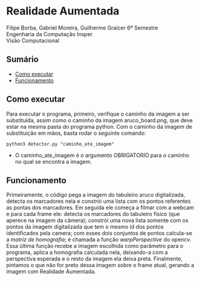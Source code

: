 # Realidade Aumentada
Filipe Borba, Gabriel Moreira, Guilherme Graicer
6º Semestre<br>
Engenharia da Computação Insper<br>
Visão Computacional<br>

## Sumário

- [Como executar](#comoexecutar)
- [Funcionamento](#funcionamento)

## Como executar

Para executar o programa, primeiro, verifique o caminho da imagem a ser substituída, assim como o caminho da imagem aruco_board.png, que deve estar na mesma pasta do programa python.
Com o caminho da imagem de substituição em mãos, basta rodar o seguinte comando:

`python3 detector.py "caminho_ate_imagem"`

- O caminho_ate_imagem é o argumento OBRIGATORIO para o caminho no qual se encontra a imagem.

## Funcionamento

  Primeiramente, o código pega a imagem do tabuleiro aruco digitalizada, detecta os marcadores nela e constrói uma lista com os pontos referentes as pontas dos marcadores. Em seguida ele começa a filmar com a webcam e para cada frame ele: detecta os marcadores do tabuleiro físico (que aperece na imagem da câmera); constrói uma nova lista somente com os pontos da imagem digitalizada que tem o mesmo id dos pontos identificados pela camera; com esses dois conjuntos de pontos calcula-se a *matriz de homografia*; é chamada a função *warpPerspective* do opencv. Essa última função recebe a imagem escolhida como parâmetro para o programa, aplica a homografia calculada nela, deixando-a com a perspectiva esperada e o resto da imagem ela deixa preta. Finalmente, pintamos o que não for preto dessa imagem sobre o frame atual, gerando a imagem com Realidade Aumentada.


